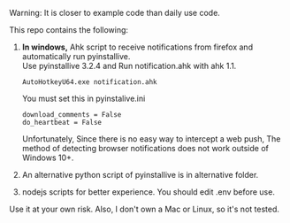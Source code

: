 Warning: It is closer to example code than daily use code.<br>

This repo contains the following:


1. **In windows,** Ahk script to receive notifications from firefox and automatically run pyinstallive.<br>
Use pyinstallive 3.2.4 and Run notification.ahk with ahk 1.1.<br>

    ```
    AutoHotkeyU64.exe notification.ahk
    ```
    You must set this in pyinstalive.ini
    ```
    download_comments = False
    do_heartbeat = False
    ```
    Unfortunately, Since there is no easy way to intercept a web push,
The method of detecting browser notifications does not work outside of Windows 10+.

2. An alternative python script of pyinstallive is in alternative folder.

3. nodejs scripts for better experience. You should edit .env before use.<br>

Use it at your own risk. Also, I don't own a Mac or Linux, so it's not tested.<br>
